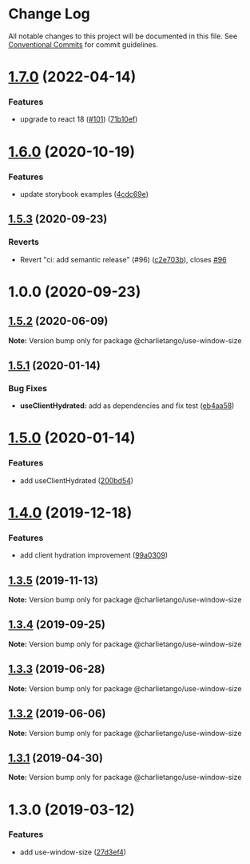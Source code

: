 # Change Log

All notable changes to this project will be documented in this file.
See [Conventional Commits](https://conventionalcommits.org) for commit guidelines.

# [1.7.0](https://github.com/charlie-tango/hooks/compare/@charlietango/use-window-size@1.6.0...@charlietango/use-window-size@1.7.0) (2022-04-14)

### Features

- upgrade to react 18 ([#101](https://github.com/charlie-tango/hooks/issues/101)) ([71b10ef](https://github.com/charlie-tango/hooks/commit/71b10ef862cbf139b9990b3172d8ddbd3a321332))

# [1.6.0](https://github.com/charlie-tango/hooks/compare/@charlietango/use-window-size@1.5.3...@charlietango/use-window-size@1.6.0) (2020-10-19)

### Features

- update storybook examples ([4cdc69e](https://github.com/charlie-tango/hooks/commit/4cdc69ea91feb9f48af06b32d88508100b41f54f))

## [1.5.3](https://github.com/charlie-tango/hooks/compare/@charlietango/use-window-size@1.5.2...@charlietango/use-window-size@1.5.3) (2020-09-23)

### Reverts

- Revert "ci: add semantic release" (#96) ([c2e703b](https://github.com/charlie-tango/hooks/commit/c2e703be2b83847fef7c6dfa50b912e26e0b9676)), closes [#96](https://github.com/charlie-tango/hooks/issues/96)

# 1.0.0 (2020-09-23)

## [1.5.2](https://github.com/charlie-tango/hooks/compare/@charlietango/use-window-size@1.5.1...@charlietango/use-window-size@1.5.2) (2020-06-09)

**Note:** Version bump only for package @charlietango/use-window-size

## [1.5.1](https://github.com/charlie-tango/hooks/compare/@charlietango/use-window-size@1.5.0...@charlietango/use-window-size@1.5.1) (2020-01-14)

### Bug Fixes

- **useClientHydrated:** add as dependencies and fix test ([eb4aa58](https://github.com/charlie-tango/hooks/commit/eb4aa589f57ac61fa9778241649e7879d0d4ca1c))

# [1.5.0](https://github.com/charlie-tango/hooks/compare/@charlietango/use-window-size@1.4.0...@charlietango/use-window-size@1.5.0) (2020-01-14)

### Features

- add useClientHydrated ([200bd54](https://github.com/charlie-tango/hooks/commit/200bd543c608b59c3473ad842b8b5e0313daa8e9))

# [1.4.0](https://github.com/charlie-tango/hooks/compare/@charlietango/use-window-size@1.3.5...@charlietango/use-window-size@1.4.0) (2019-12-18)

### Features

- add client hydration improvement ([99a0309](https://github.com/charlie-tango/hooks/commit/99a0309ba72295b5d32897b70aa97acf640857c9))

## [1.3.5](https://github.com/charlie-tango/hooks/compare/@charlietango/use-window-size@1.3.4...@charlietango/use-window-size@1.3.5) (2019-11-13)

**Note:** Version bump only for package @charlietango/use-window-size

## [1.3.4](https://github.com/charlie-tango/hooks/compare/@charlietango/use-window-size@1.3.3...@charlietango/use-window-size@1.3.4) (2019-09-25)

**Note:** Version bump only for package @charlietango/use-window-size

## [1.3.3](https://github.com/charlie-tango/hooks/compare/@charlietango/use-window-size@1.3.2...@charlietango/use-window-size@1.3.3) (2019-06-28)

**Note:** Version bump only for package @charlietango/use-window-size

## [1.3.2](https://github.com/charlie-tango/hooks/compare/@charlietango/use-window-size@1.3.1...@charlietango/use-window-size@1.3.2) (2019-06-06)

**Note:** Version bump only for package @charlietango/use-window-size

## [1.3.1](https://github.com/charlie-tango/hooks/compare/@charlietango/use-window-size@1.3.0...@charlietango/use-window-size@1.3.1) (2019-04-30)

**Note:** Version bump only for package @charlietango/use-window-size

# 1.3.0 (2019-03-12)

### Features

- add use-window-size ([27d3ef4](https://github.com/charlie-tango/hooks/commit/27d3ef4))
